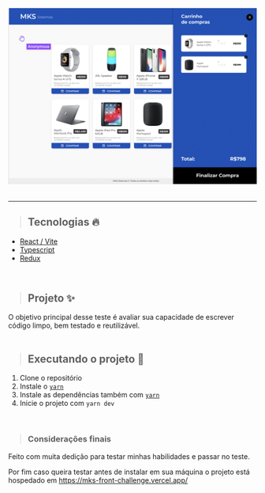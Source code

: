 <img src='./src/assets/screen.png'>

<br>

<br>

<hr>

> <h2> Tecnologias 🔥</h2>

<div class='techs'>
<ul>
    <li><a href='https://pt-br.reactjs.org/'>React / Vite</a></li>
    <li><a href='https://www.typescriptlang.org/'>Typescript</a></li>
    <li><a href='https://redux.js.org/'>Redux</a></li>
</ul>
</div>

<br>

> <h2> Projeto ✨</h2>

<div class='info-project'>
O objetivo principal desse teste é avaliar sua capacidade de escrever código limpo, bem testado e reutilizável.
</div>

<br>

> <h2>Executando o projeto 🚀</h2>

<div class='exec-project'>
    <ol>
    <li> Clone o repositório </l1>
    <li> Instale o <a href='https://yarnpkg.com/'><code>yarn</code></a>
    <li> Instale as dependências também com <a href='https://yarnpkg.com/'><code>yarn</code></a>
    <li> Inicie o projeto com <code>yarn dev</code>
    </ol>
</div>

<br>

> <h3> Considerações finais</h3>

<div>
    <p>Feito com muita dedição para testar minhas habilidades e passar no teste.</p>
    <p>Por fim caso queira testar antes de instalar em sua máquina o projeto está hospedado em <a href='https://mks-front-challenge.vercel.app/'>https://mks-front-challenge.vercel.app/ </a>
</div>
